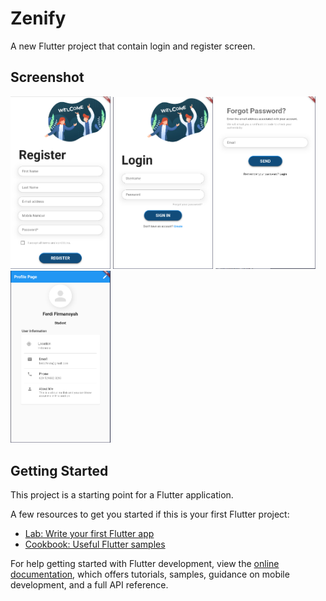# Zenify

A new Flutter project that contain login and register screen.

## Screenshot

<p>
<img src="https://github.com/ferdifir/Login-Register/blob/main/screenshot/1.PNG" width="160" height="auto"> <img src="https://github.com/ferdifir/Login-Register/blob/main/screenshot/2.PNG" width="160" height="auto">
<img src="https://github.com/ferdifir/Login-Register/blob/main/screenshot/3.PNG" width="160" height="auto">
<img src="https://github.com/ferdifir/Login-Register/blob/main/screenshot/4.PNG" width="160" height="auto">
</p>

## Getting Started

This project is a starting point for a Flutter application.

A few resources to get you started if this is your first Flutter project:

- [Lab: Write your first Flutter app](https://docs.flutter.dev/get-started/codelab)
- [Cookbook: Useful Flutter samples](https://docs.flutter.dev/cookbook)

For help getting started with Flutter development, view the
[online documentation](https://docs.flutter.dev/), which offers tutorials,
samples, guidance on mobile development, and a full API reference.
